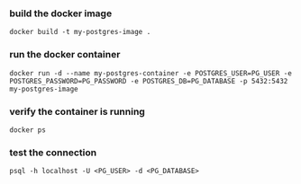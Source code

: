 ### build the docker image  
`docker build -t my-postgres-image .`

### run the docker container  
`docker run -d --name my-postgres-container -e POSTGRES_USER=PG_USER -e POSTGRES_PASSWORD=PG_PASSWORD -e POSTGRES_DB=PG_DATABASE -p 5432:5432 my-postgres-image`


### verify the container is running  
`docker ps`

### test the connection  
`psql -h localhost -U <PG_USER> -d <PG_DATABASE>`











